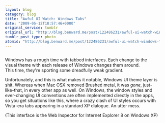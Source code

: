 ```yaml
---
layout: blog
category: blog
title: "Awful UI Watch: Windows Tabs"
date: "2009-06-12T18:57:46+0000"
original_service: tumblr
original_url: "http://blog.benward.me/post/122486231/awful-ui-watch-windows-tabs-windows-has-a-rough"
tumblr_post_type: photo
atomid: "http://blog.benward.me/post/122486231/awful-ui-watch-windows-tabs-windows-has-a-rough"
---
```

<figure class="photo">
  <img src="http://benward.me/res/tumblr/media/122486231/0.png" alt="">
</figure>

Windows has a rough time with tabbed interfaces. Each change to the visual theme with each release of Windows changes them around. This time, they're sporting some dreadfully weak gradient.

Unfortunately, and this is what makes it notable, Windows UI theme layer is shit. Whereas when Mac OSX removed Brushed metal, it was _gone_, just-like-that, in every other app as well. On Windows, the window styles and ever-changing UI conventions are often implemented directly in the apps, so you get situations like this, where a crazy clash of UI styles occurs with Vista-era tabs appearing in a standard XP dialogue. An utter mess.

(This interface is the Web Inspector for Internet Explorer 8 on Windows XP)